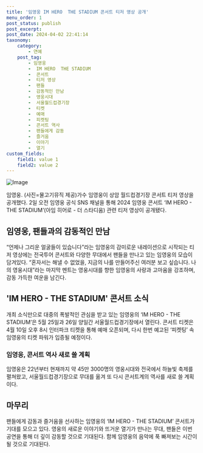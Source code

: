```yaml
---
title: '임영웅 IM HERO  THE STADIUM 콘서트 티저 영상 공개'
menu_order: 1
post_status: publish
post_excerpt: 
post_date: 2024-04-02 22:41:14
taxonomy:
    category:
        - 연예
    post_tag:
        - 임영웅
        -  IM HERO  THE STADIUM
        -  콘서트
        -  티저 영상
        -  팬들
        -  감동적인 만남
        -  영웅시대
        -  서울월드컵경기장
        -  티켓
        -  예매
        -  피켓팅
        -  콘서트 역사
        -  팬들에게 감동
        -  즐거움
        -  이야기
        -  열기
custom_fields:
    field1: value 1
    field2: value 2
---
```


![Image](https://mimgnews.pstatic.net/image/241/2024/04/02/0003340783_001_20240402081901277.jpg?type=w540)

임영웅. (사진=물고기뮤직 제공)가수 임영웅이 상암 월드컵경기장 콘서트 티저 영상을 공개했다. 2일 오전 임영웅 공식 SNS 채널을 통해 2024 임영웅 콘서트 ‘IM HERO - THE STADIUM’(아임 히어로 - 더 스타디움) 관련 티저 영상이 공개됐다.
## 임영웅, 팬들과의 감동적인 만남
“언제나 그리운 얼굴들이 있습니다”라는 임영웅의 감미로운 내레이션으로 시작되는 티저 영상에는 전국투어 콘서트와 다양한 무대에서 팬들을 만나고 있는 임영웅의 모습이 담겨있다. “혼자서는 해낼 수 없었을, 지금의 나를 만들어주신 여러분 보고 싶습니다. 나의 영웅시대”라는 마지막 멘트는 영웅시대를 향한 임영웅의 사랑과 고마움을 강조하며, 감동 가득한 여운을 남긴다.
## 'IM HERO - THE STADIUM' 콘서트 소식
개최 소식만으로 대중의 폭발적인 관심을 받고 있는 임영웅의 ‘IM HERO - THE STADIUM’은 5월 25일과 26일 양일간 서울월드컵경기장에서 열린다. 콘서트 티켓은 4월 10일 오후 8시 인터파크 티켓을 통해 예매 오픈되며, 다시 한번 예고된 ‘피켓팅’ 속 임영웅의 티켓 파워가 입증될 예정이다.
### 임영웅, 콘서트 역사 새로 쓸 계획
임영웅은 22년부터 현재까지 약 45만 3000명의 영웅시대와 전국에서 하늘빛 축제를 펼쳐왔고, 서울월드컵경기장으로 무대를 옮겨 또 다시 콘서트계의 역사를 새로 쓸 계획이다.
## 마무리
팬들에게 감동과 즐거움을 선사하는 임영웅의 ‘IM HERO - THE STADIUM’ 콘서트가 기대를 모으고 있다. 영웅의 새로운 이야기와 뜨거운 열기가 만나는 무대, 팬들은 이번 공연을 통해 더 깊이 감동할 것으로 기대된다. 함께 임영웅의 음악에 푹 빠져보는 시간이 될 것으로 기대된다.
